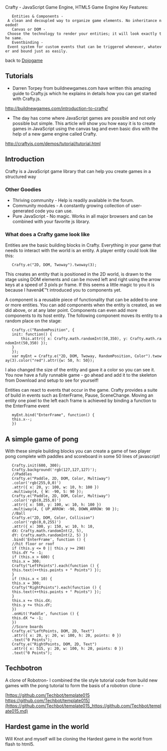 Crafty - JavaScript Game Engine, HTML5 Game Engine Key
Features:

`   Entities & Components - A clean and decoupled way to organize game elements. No inheritance needed!`  
`   Canvas or DOM - Choose the technology to render your entities; it will look exactly the same.`  
`   Eventbinding - Event system for custom events that can be triggered whenever, whatever and bound just as easily.`

back to [Dojogame](Dojogame.md)

## Tutorials

  - Darren Torpey from buildnewgames.com have written this amazing guide
    to Crafty.js which he explains in details how you can get started
    with Crafty.js.

<http://buildnewgames.com/introduction-to-crafty/>

  - The day has come where JavaScript games are possible and not only
    possible but simple. This article will show you how easy it is to
    create games in JavaScript using the canvas tag and even basic divs
    with the help of a new game engine called Crafty.

<http://craftyjs.com/demos/tutorial/tutorial.html>

## Introduction

Crafty is a JavaScript game library that can help you create games in a
structured way

### Other Goodies

  - Thriving community - Help is readily available in the forum.
  - Community modules - A constantly growing collection of
    user-generated code you can use.
  - Pure JavaScript - No magic. Works in all major browsers and can be
    combined with your favorite js library.

### What does a Crafty game look like

Entities are the basic building blocks in Crafty. Everything in your
game that needs to interact with the world is an entity. A player entity
could look like this:

`   Crafty.e("2D, DOM, Twoway").twoway(3);`

This creates an entity that is positioned in the 2D world, is drawn to
the stage using DOM elements and can be moved left and right using the
arrow keys at a speed of 3 pixls pr frame. If this seems a little magic
to you it is because I havenâ€™t introduced you to components yet.

A component is a reusable piece of functionality that can be added to
one or more entities. You can add components when the entity is created,
as we did above, or at any later point. Components can even add more
components to its host entity. The following component moves its entity
to a random place on the
stage:

`   Crafty.c("RandomPosition", {`  
`   init: function() {`  
`       this.attr({ x: Crafty.math.randomInt(50,350), y: Crafty.math.randomInt(50,350) });`  
`   }`  
`   });`  
`   var myEnt = Crafty.e("2D, DOM, Twoway, RandomPosition, Color").twoway(3).color("red").attr({w: 50, h: 50});`

I also changed the size of the entity and gave it a color so you can see
it. You now have a fully runnable game - go ahead and add it to the
skeleton from Download and setup to see for yourself\!

Entities can react to events that occur in the game. Crafty provides a
suite of build in events such as EnterFrame, Pause, SceneChange. Moving
an entity one pixel to the left each frame is achieved by binding a
function to the EnterFrame event

`   myEnt.bind("EnterFrame", function() {`  
`   this.x--;`  
`   })`

## A simple game of pong

With these simple building blocks you can create a game of two player
pong complete with paddles and scoreboard in some 50 lines of
javascript\!

`   Crafty.init(600, 300);`  
`   Crafty.background('rgb(127,127,127)');`  
`   //Paddles`  
`   Crafty.e("Paddle, 2D, DOM, Color, Multiway")`  
`   .color('rgb(255,0,0)')`  
`   .attr({ x: 20, y: 100, w: 10, h: 100 })`  
`   .multiway(4, { W: -90, S: 90 });`  
`   Crafty.e("Paddle, 2D, DOM, Color, Multiway")`  
`   .color('rgb(0,255,0)')`  
`   .attr({ x: 580, y: 100, w: 10, h: 100 })`  
`   .multiway(4, { UP_ARROW: -90, DOWN_ARROW: 90 });`  
`   //Ball`  
`   Crafty.e("2D, DOM, Color, Collision")`  
`   .color('rgb(0,0,255)')`  
`   .attr({ x: 300, y: 150, w: 10, h: 10, `  
`   dX: Crafty.math.randomInt(2, 5), `  
`   dY: Crafty.math.randomInt(2, 5) })`  
`   .bind('EnterFrame', function () {`  
`   //hit floor or roof`  
`   if (this.y <= 0 || this.y >= 290)`  
`   this.dY *= -1;`  
`   if (this.x > 600) {`  
`   this.x = 300;`  
`   Crafty("LeftPoints").each(function () { `  
`   this.text(++this.points + " Points") });`  
`   }`  
`   if (this.x < 10) {`  
`   this.x = 300;`  
`   Crafty("RightPoints").each(function () { `  
`   this.text(++this.points + " Points") });`  
`   }`  
`   this.x += this.dX;`  
`   this.y += this.dY;`  
`   })`  
`   .onHit('Paddle', function () {`  
`   this.dX *= -1;`  
`   })`  
`   //Score boards`  
`   Crafty.e("LeftPoints, DOM, 2D, Text")`  
`   .attr({ x: 20, y: 20, w: 100, h: 20, points: 0 })`  
`   .text("0 Points");`  
`   Crafty.e("RightPoints, DOM, 2D, Text")`  
`   .attr({ x: 515, y: 20, w: 100, h: 20, points: 0 })`  
`   .text("0 Points");`

## Techbotron

A clone of Robotron- I combined the tile style tutorial code from build
new games with the pong tutorial to form the basis of a robotron clone -

[https://github.com/Techbot/template015
https://github.com/Techbot/template015](https://github.com/Techbot/template015_https://github.com/Techbot/template015.md)

## Hardest game in the world

Will Knot and myself will be cloning the Hardest game in the world from
flash to html5.
